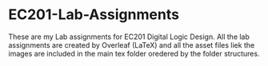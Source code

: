 # EC201-Lab-Assignments
These are my Lab assignments for EC201 Digital Logic Design. All the lab assignments are created by Overleaf (LaTeX) and all the asset files liek the images are included in the main tex folder oredered by the folder structures.
